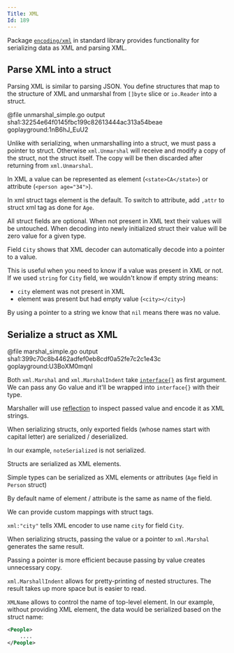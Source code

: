 ```yaml
---
Title: XML
Id: 189
---
```


Package [`encoding/xml`](https://godoc.org/encoding/xml) in standard library provides functionality for serializing data as XML and parsing XML.

## Parse XML into a struct

Parsing XML is similar to parsing JSON. You define structures that map to the structure of XML and unmarshal from `[]byte` slice or `io.Reader` into a struct.

@file unmarshal_simple.go output sha1:32254e64f0145fbc199c82613444ac313a54beae goplayground:1nB6hJ_EuU2

Unlike with serializing, when unmarshalling into a struct, we must pass a pointer to struct. Otherwise `xml.Unmarshal` will receive and modify a copy of the struct, not the struct itself. The copy will be then discarded after returning from `xml.Unmarshal`.

In XML a value can be represented as element (`<state>CA</state>`) or attribute (`<person age="34">`).

In xml struct tags element is the default. To switch to attribute, add `,attr` to struct xml tag as done for `Age`.

All struct fields are optional. When not present in XML text their values will be untouched. When decoding into newly initialized struct their value will be zero value for a given type.

Field `City` shows that XML decoder can automatically decode into a pointer to a value.

This is useful when you need to know if a value was present in XML or not. If we used `string` for `City` field, we wouldn't know if empty string means:

* `city` element was not present in XML
* element was present but had empty value (`<city></city>`)

By using a pointer to a string we know that `nil` means there was no value.

## Serialize a struct as XML

@file marshal_simple.go output sha1:399c70c8b4462adfef0eb8cdf0a52fe7c2c1e43c goplayground:U3BoXM0mqnI

Both `xml.Marshal` and `xml.MarshalIndent` take [`interface{}`](94) as first argument. We can pass any Go value and it'll be wrapped into `interface{}` with their type.

Marshaller will use [reflection](224) to inspect passed value and encode it as XML strings.

When serializing structs, only exported fields (whose names start with capital letter) are serialized / deserialized.

In our example, `noteSerialized` is not serialized.

Structs are serialized as XML elements.

Simple types can be serialized as XML elements or attributes (`Age` field in `Person` struct)

By default name of element / attribute is the same as name of the field.

We can provide custom mappings with struct tags.

`xml:"city"` tells XML encoder to use name `city` for field `City`.

When serializing structs, passing the value or a pointer to `xml.Marshal` generates the same result.

Passing a pointer is more efficient because passing by value creates unnecessary copy.

`xml.MarshallIndent` allows for pretty-printing of nested structures. The result takes up more space but is easier to read.

`XMLName` allows to control the name of top-level element. In our example, without providing XML element, the data would be serialized based on the struct name:

```xml
<People>
    ....
</People>
```
